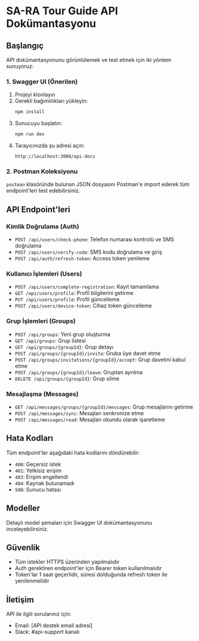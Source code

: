 # SA-RA Tour Guide API Dokümantasyonu

## Başlangıç

API dokümantasyonunu görüntülemek ve test etmek için iki yöntem sunuyoruz:

### 1. Swagger UI (Önerilen)

1. Projeyi klonlayın
2. Gerekli bağımlılıkları yükleyin:
   ```bash
   npm install
   ```
3. Sunucuyu başlatın:
   ```bash
   npm run dev
   ```
4. Tarayıcınızda şu adresi açın:
   ```
   http://localhost:3000/api-docs
   ```

### 2. Postman Koleksiyonu

`postman` klasöründe bulunan JSON dosyasını Postman'e import ederek tüm endpoint'leri test edebilirsiniz.

## API Endpoint'leri

### Kimlik Doğrulama (Auth)
- `POST /api/users/check-phone`: Telefon numarası kontrolü ve SMS doğrulama
- `POST /api/users/verify-code`: SMS kodu doğrulama ve giriş
- `POST /api/auth/refresh-token`: Access token yenileme

### Kullanıcı İşlemleri (Users)
- `POST /api/users/complete-registration`: Kayıt tamamlama
- `GET /api/users/profile`: Profil bilgilerini getirme
- `PUT /api/users/profile`: Profil güncelleme
- `POST /api/users/device-token`: Cihaz token güncelleme

### Grup İşlemleri (Groups)
- `POST /api/groups`: Yeni grup oluşturma
- `GET /api/groups`: Grup listesi
- `GET /api/groups/{groupId}`: Grup detayı
- `POST /api/groups/{groupId}/invite`: Gruba üye davet etme
- `POST /api/groups/invitations/{groupId}/accept`: Grup davetini kabul etme
- `POST /api/groups/{groupId}/leave`: Gruptan ayrılma
- `DELETE /api/groups/{groupId}`: Grup silme

### Mesajlaşma (Messages)
- `GET /api/messages/groups/{groupId}/messages`: Grup mesajlarını getirme
- `POST /api/messages/sync`: Mesajları senkronize etme
- `POST /api/messages/read`: Mesajları okundu olarak işaretleme

## Hata Kodları

Tüm endpoint'ler aşağıdaki hata kodlarını döndürebilir:

- `400`: Geçersiz istek
- `401`: Yetkisiz erişim
- `403`: Erişim engellendi
- `404`: Kaynak bulunamadı
- `500`: Sunucu hatası

## Modeller

Detaylı model şemaları için Swagger UI dokümantasyonunu inceleyebilirsiniz.

## Güvenlik

- Tüm istekler HTTPS üzerinden yapılmalıdır
- Auth gerektiren endpoint'ler için Bearer token kullanılmalıdır
- Token'lar 1 saat geçerlidir, süresi dolduğunda refresh token ile yenilenmelidir

## İletişim

API ile ilgili sorularınız için:
- Email: [API destek email adresi]
- Slack: #api-support kanalı 